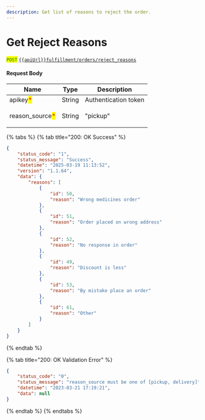 ```yaml
---
description: Get list of reasons to reject the order.
---
```


# Get Reject Reasons

<mark style="color:green;">`POST`</mark> [`{{apiUrl}}fulfillment/orders/reject_reasons`](https://api.evitalrx.in/v1/fulfillment/orders/reject_reasons)

#### Request Body

| Name                                             | Type   | Description                                                                 |
| ------------------------------------------------ | ------ | --------------------------------------------------------------------------- |
| apikey<mark style="color:red;">\*</mark>         | String | Authentication token                                                        |
| reason\_source<mark style="color:red;">\*</mark> | String | <p>"pickup" | "delivery"</p><p></p><p>pass order is pickup or delivery.</p> |

{% tabs %}
{% tab title="200: OK Success" %}
```json
{
    "status_code": "1",
    "status_message": "Success",
    "datetime": "2025-03-19 11:13:52",
    "version": "1.1.64",
    "data": {
        "reasons": [
            {
                "id": 50,
                "reason": "Wrong medicines order"
            },
            {
                "id": 51,
                "reason": "Order placed on wrong address"
            },
            {
                "id": 52,
                "reason": "No response in order"
            },
            {
                "id": 49,
                "reason": "Discount is less"
            },
            {
                "id": 53,
                "reason": "By mistake place an order"
            },
            {
                "id": 61,
                "reason": "Other"
            }
        ]
    }
}
```
{% endtab %}

{% tab title="200: OK Validation Error" %}
```json
{
    "status_code": "0",
    "status_message": "reason_source must be one of [pickup, delivery]",
    "datetime": "2023-03-21 17:19:21",
    "data": null
}
```
{% endtab %}
{% endtabs %}

